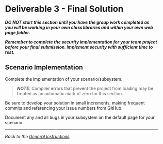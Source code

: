 # Deliverable 3 - **Final Solution**

***DO NOT start this section until you have the group work completed as you will be working in your own class libraries and within your own web page folder.***


***Remember to complete the security implementation for your team project before your final submission. Implement security with sufficient time to test.***

## Scenario Implementation

Complete the implementation of your scenario/subsystem. 

> ***NOTE:*** Compiler errors that prevent the project from loading may be treated as an automatic mark of zero for this section.

Be sure to develop your solution in small increments, making frequent commits and referencing your issue numbers from GitHub.

Document any and all bugs in your subsystem on the default page for your scenario.

----

*Back to the [General Instructions](./README.md)*
